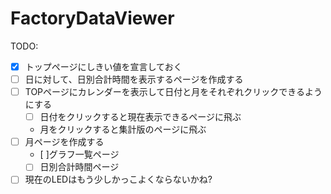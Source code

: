 # FactoryDataViewer

TODO:
* [x] トップページにしきい値を宣言しておく
* [ ] 日に対して、日別合計時間を表示するページを作成する
* [ ] TOPページにカレンダーを表示して日付と月をそれぞれクリックできるようにする
  * [ ] 日付をクリックすると現在表示できるページに飛ぶ
  * 月をクリックすると集計版のページに飛ぶ
* [ ] 月ページを作成する
  * [ ]グラフ一覧ページ
  * [ ] 日別合計時間ページ
* [ ] 現在のLEDはもう少しかっこよくならないかね?
